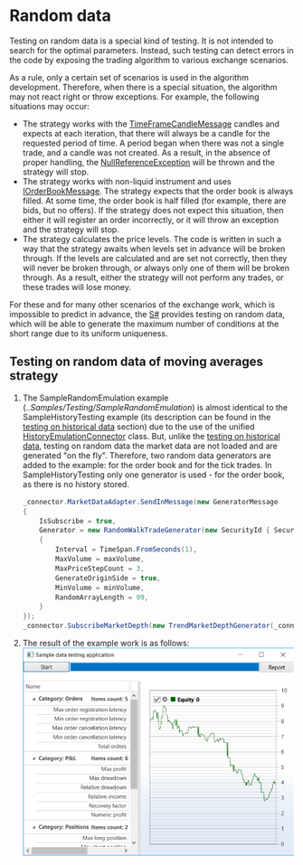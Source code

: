 # Random data

Testing on random data is a special kind of testing. It is not intended to search for the optimal parameters. Instead, such testing can detect errors in the code by exposing the trading algorithm to various exchange scenarios. 

As a rule, only a certain set of scenarios is used in the algorithm development. Therefore, when there is a special situation, the algorithm may not react right or throw exceptions. For example, the following situations may occur: 

- The strategy works with the [TimeFrameCandleMessage](xref:StockSharp.Messages.TimeFrameCandleMessage) candles and expects at each iteration, that there will always be a candle for the requested period of time. A period began when there was not a single trade, and a candle was not created. As a result, in the absence of proper handling, the [NullReferenceException](xref:System.NullReferenceException) will be thrown and the strategy will stop. 
- The strategy works with non\-liquid instrument and uses [IOrderBookMessage](xref:StockSharp.Messages.IOrderBookMessage). The strategy expects that the order book is always filled. At some time, the order book is half filled (for example, there are bids, but no offers). If the strategy does not expect this situation, then either it will register an order incorrectly, or it will throw an exception and the strategy will stop. 
- The strategy calculates the price levels. The code is written in such a way that the strategy awaits when levels set in advance will be broken through. If the levels are calculated and are set not correctly, then they will never be broken through, or always only one of them will be broken through. As a result, either the strategy will not perform any trades, or these trades will lose money. 

For these and for many other scenarios of the exchange work, which is impossible to predict in advance, the [S\#](../../api.md) provides testing on random data, which will be able to generate the maximum number of conditions at the short range due to its uniform uniqueness. 

## Testing on random data of moving averages strategy

1. The SampleRandomEmulation example (*..Samples\/Testing\/SampleRandomEmulation*) is almost identical to the SampleHistoryTesting example (its description can be found in the [testing on historical data](historical_data.md) section) due to the use of the unified [HistoryEmulationConnector](xref:StockSharp.Algo.Testing.HistoryEmulationConnector) class. But, unlike the [testing on historical data](historical_data.md), testing on random data the market data are not loaded and are generated "on the fly". Therefore, two random data generators are added to the example: for the order book and for the tick trades. In SampleHistoryTesting only one generator is used \- for the order book, as there is no history stored. 

   ```cs
   _connector.MarketDataAdapter.SendInMessage(new GeneratorMessage
   {
       IsSubscribe = true,
       Generator = new RandomWalkTradeGenerator(new SecurityId { SecurityCode = security.Code })
       {
           Interval = TimeSpan.FromSeconds(1),
           MaxVolume = maxVolume,
           MaxPriceStepCount = 3,	
           GenerateOriginSide = true,
           MinVolume = minVolume,
           RandomArrayLength = 99,
       }
   });
   _connector.SubscribeMarketDepth(new TrendMarketDepthGenerator(_connector.GetSecurityId(security)) { GenerateDepthOnEachTrade = false });
   ```
2. The result of the example work is as follows: ![sampleemulationtest](../../../images/sample_emulation_test.png)
